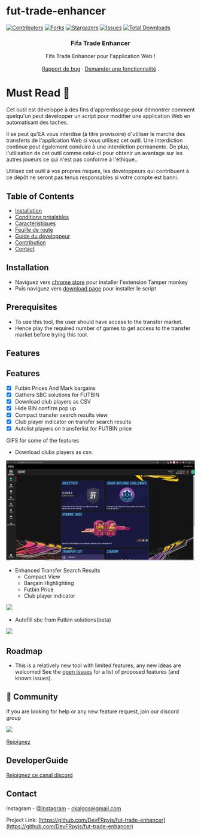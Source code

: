 # fut-trade-enhancer

[![Contributors][contributors-shield]][contributors-url]
[![Forks][forks-shield]][forks-url]
[![Stargazers][stars-shield]][stars-url]
[![Issues][issues-shield]][issues-url]
[![Total Downloads](https://img.shields.io/github/downloads/DevFRpyjs/fut-trade-enhancer/total.svg)]()

<p align="center"> 
  <h3 align="center">Fifa Trade Enhancer</h3>

  <p align="center">
    Fifa Trade Enhancer pour l'application Web !
    <br />  
    <br /> 
    <a href="https://github.com/DevFRpyjs/fut-trade-enhancer/issues">Rapport de bug</a>
    ·
    <a href="https://github.com/DevFRpyjs/fut-trade-enhancer/issues">Demander une fonctionnalité</a>
  .
  
  # Must Read :no_entry_sign:
  
  Cet outil est développé à des fins d'apprentissage pour démontrer comment quelqu'un peut développer un script pour modifier une application Web en automatisant des taches.
  
   Il se peut qu'EA vous interdise (à titre provisoire) d'utiliser le marché des transferts de l'application Web si vous utilisez cet outil. Une interdiction continue peut également conduire à une interdiction permanente. De plus, l'utilisation de cet outil comme celui-ci pour obtenir un avantage sur les autres joueurs ce qui n'est pas conforme à l'éthique..  
   
   Utilisez cet outil à vos propres risques, les développeurs qui contribuent à ce dépôt ne seront pas tenus responsables si votre compte est banni.
  </p>
</p>

<!-- TABLE OF CONTENTS -->

## Table of Contents

- [Installation](#installation)
- [Conditions préalables](#prerequisites)
- [Caractéristiques](#features)
- [Feuille de route](#roadmap)
- [Guide du développeur](#developerguide)
- [Contribution](#contributing)
- [Contact](#contact)

<!-- installation -->

## Installation

- Naviguez vers [chrome store](https://chrome.google.com/webstore/detail/tampermonkey/dhdgffkkebhmkfjojejmpbldmpobfkfo?hl=fr-fr) pour installer l'extension Tamper monkey
- Puis naviguez vers [download page](https://github.com/ckalgos/fut-trade-enhancer/releases/latest/download/fut-trade-enhancer.user.js) pour installer le script

## Prerequisites

- To use this tool, the user should have access to the transfer market.
- Hence play the required number of games to get access to the transfer market before trying this tool.

<!-- features -->

## Features

## Features

- [x] Futbin Prices And Mark bargains
- [x] Gathers SBC solutions for FUTBIN
- [x] Download club players as CSV
- [x] Hide BIN confirm pop up
- [x] Compact transfer search results view
- [x] Club player indicator on transfer search results
- [x] Autolist players on transferlist for FUTBIN price

GIFS for some of the features

- Download clubs players as csv.

![](demos/Club%20Download.gif)

- Enhanced Transfer Search Results
  - Compact View
  - Bargain Highlighting
  - Futbin Price
  - Club player indicator

![](demos/Enhanced%20Transfer%20Result.gif)

- Autofill sbc from Futbin solutions(beta)

![](demos/Auto%20Sbc.gif)

<!-- roadmap -->

## Roadmap

- This is a relatively new tool with limited features, any new ideas are welcomed
  See the [open issues](https://github.com/DevFRpyjs/fut-trade-enhancer/issues) for a list of proposed features (and known issues).

## 💬 Community

If you are looking for help or any new feature request, join our discord group

<img src="https://img.shields.io/discord/1044717314379100191?color=green&label=Discord&logo=discord&logoColor=white">

<a href="https://discord.gg/MKbzeRMQ9Y">Rejoignez</a>

<!-- developerguide -->

## DeveloperGuide

<a href="https://discord.gg/MKbzeRMQ9Y">Rejoignez ce canal discord</a>

<!-- CONTRIBUTING -->

<!-- CONTACT -->

## Contact

Instagram - [@Instagram](https://www.instagram.com/ckalgos/) - ckalgos@gmail.com

Project Link: [https://github.com/DevFRpyjs/fut-trade-enhancer](https://github.com/DevFRpyjs/fut-trade-enhancer)

<!-- MARKDOWN LINKS & IMAGES -->

[contributors-shield]: https://img.shields.io/github/contributors/DevFRpyjs/fut-trade-enhancer.svg?style=flat-square
[contributors-url]: https://github.com/DevFRpyjs/fut-trade-enhancer/graphs/contributors
[forks-shield]: https://img.shields.io/github/forks/DevFRpyjs/fut-trade-enhancer.svg?style=flat-square
[forks-url]: https://github.com/DevFRpyjs/fut-trade-enhancer/network/members
[stars-shield]: https://img.shields.io/github/stars/DevFRpyjs/fut-trade-enhancer.svg?style=flat-square
[stars-url]: https://github.com/DevFRpyjs/fut-trade-enhancer/stargazers
[issues-shield]: https://img.shields.io/github/issues/DevFRpyjs/fut-trade-enhancer.svg?style=flat-square
[issues-url]: https://github.com/DevFRpyjs/fut-trade-enhancer/issues
